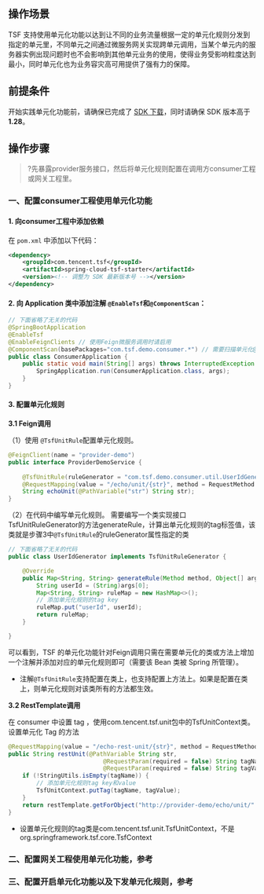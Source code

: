 ## 操作场景
TSF 支持使用单元化功能以达到让不同的业务流量根据一定的单元化规则分发到指定的单元里，不同单元之间通过微服务网关实现跨单元调用，当某个单元内的服务器实例出现问题时也不会影响到其他单元业务的使用，使得业务受影响粒度达到最小，同时单元化也为业务容灾高可用提供了强有力的保障。

## 前提条件
开始实践单元化功能前，请确保已完成了 [SDK 下载](https://cloud.tencent.com/document/product/649/20231)，同时请确保 SDK 版本高于**1.28**。

## 操作步骤
>?先暴露provider服务接口，然后将单元化规则配置在调用方consumer工程或网关工程里。

### 一、配置consumer工程使用单元化功能
#### 1. 向consumer工程中添加依赖
在 `pom.xml` 中添加以下代码：
```xml
<dependency>
    <groupId>com.tencent.tsf</groupId>
    <artifactId>spring-cloud-tsf-starter</artifactId>
    <version><!-- 调整为 SDK 最新版本号 --></version> 
</dependency>
```
#### 2. 向 Application 类中添加注解 `@EnableTsf`和`@ComponentScan`：
```java
// 下面省略了无关的代码
@SpringBootApplication
@EnableTsf
@EnableFeignClients // 使用Feign微服务调用时请启用
@ComponentScan(basePackages="com.tsf.demo.consumer.*") // 需要扫描单元化@TsfUnitRule注解所在的包
public class ConsumerApplication {
    public static void main(String[] args) throws InterruptedException {
        SpringApplication.run(ConsumerApplication.class, args);
    }
}
```
#### 3. 配置单元化规则
**3.1 Feign调用**

（1）使用 `@TsfUnitRule`配置单元化规则。
```java
@FeignClient(name = "provider-demo")
public interface ProviderDemoService {
    
    @TsfUnitRule(ruleGenerator = "com.tsf.demo.consumer.util.UserIdGenerator")
    @RequestMapping(value = "/echo/unit/{str}", method = RequestMethod.GET)
    String echoUnit(@PathVariable("str") String str);
}
```
（2）在代码中编写单元化规则。
需要编写一个类实现接口TsfUnitRuleGenerator的方法generateRule，计算出单元化规则的tag标签值，该类就是步骤3中`@TsfUnitRule`的ruleGenerator属性指定的类
```java
// 下面省略了无关的代码
public class UserIdGenerator implements TsfUnitRuleGenerator {

    @Override
    public Map<String, String> generateRule(Method method, Object[] args) {
        String userId = (String)args[0];
        Map<String, String> ruleMap = new HashMap<>();
        // 添加单元化规则的tag key
        ruleMap.put("userId", userId);
        return ruleMap;
    }

}
```
可以看到，TSF 的单元化功能针对Feign调用只需在需要单元化的类或方法上增加一个注解并添加对应的单元化规则即可（需要该 Bean 类被 Spring 所管理）。
- 注解`@TsfUnitRule`支持配置在类上，也支持配置上方法上。如果是配置在类上，则单元化规则对该类所有的方法都生效。

**3.2 RestTemplate调用**

在 consumer 中设置 tag ，使用com.tencent.tsf.unit包中的TsfUnitContext类。设置单元化 Tag 的方法
```java
@RequestMapping(value = "/echo-rest-unit/{str}", method = RequestMethod.GET)
public String restUnit(@PathVariable String str,
                           @RequestParam(required = false) String tagName,
                           @RequestParam(required = false) String tagValue) {
    if (!StringUtils.isEmpty(tagName)) {
        // 添加单元化规则tag key和value
        TsfUnitContext.putTag(tagName, tagValue);
    }
    return restTemplate.getForObject("http://provider-demo/echo/unit/" + str, String.class);
}
```

- 设置单元化规则的tag类是com.tencent.tsf.unit.TsfUnitContext，不是org.springframework.tsf.core.TsfContext

### 二、配置网关工程使用单元化功能，参考
### 三、配置开启单元化功能以及下发单元化规则，参考
